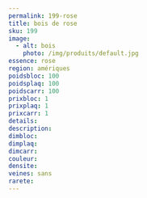 ```yaml
---
permalink: 199-rose
title: bois de rose
sku: 199
image: 
  - alt: bois
    photo: /img/produits/default.jpg
essence: rose
region: amériques
poidsbloc: 100
poidsplaq: 100
poidscarr: 100
prixbloc: 1
prixplaq: 1
prixcarr: 1
details: 
description: 
dimbloc: 
dimplaq: 
dimcarr: 
couleur: 
densite: 
veines: sans
rarete: 
---
```

